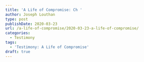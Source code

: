 ```yaml
---
title: 'A Life of Compromise: Ch '
author: Joseph Louthan
type: post
publishDate: 2020-03-23
url: /a-life-of-compromise/2020-03-23-a-life-of-compromise/
categories:
  - Testimony
tags:
  - 'Testimony: A Life of Compromise'
draft: true
---
```

